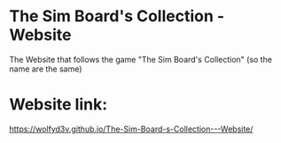 # The Sim Board's Collection - Website
 The Website that follows the game "The Sim Board's Collection" (so the name are the same)

# Website link:
https://wolfyd3v.github.io/The-Sim-Board-s-Collection---Website/
